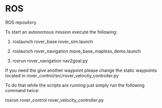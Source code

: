 # ROS
ROS repository

To start an autonomous mission execute the following:

1. roslaunch rover_base rover_sim.launch

2. roslaunch rover_navigation move_base_mapless_demo.launch

3. rosrun rover_navigation nav2goal.py

If you need the give another waypoint please change the static waypoints located in rover_control/src/rover_velocity_controller.py

To do that while the scripts are running just simply run the following command twice:

rosrun rover_control rover_velocity_controller.py
